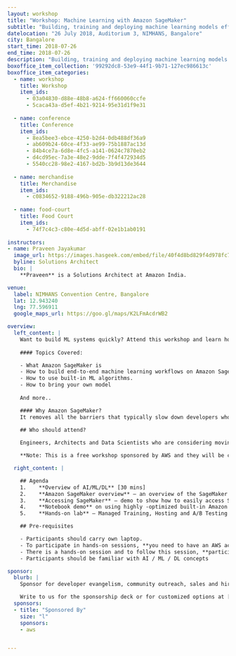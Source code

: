 ```yaml
---
layout: workshop
title: "Workshop: Machine Learning with Amazon SageMaker"
subtitle: "Building, training and deploying machine learning models efficiently and at scale"
datelocation: "26 July 2018, Auditorium 3, NIMHANS, Bangalore"
city: Bangalore
start_time: 2018-07-26
end_time: 2018-07-26
description: "Building, training and deploying machine learning models efficiently and at scale"
boxoffice_item_collection: '99292dc8-53e9-44f1-9b71-127ec986613c'
boxoffice_item_categories:
  - name: workshop
    title: Workshop
    item_ids:
      - 03a04830-d88e-48b8-a624-ff660060ccfe
      - 5caca43a-d5ef-4b21-9214-95e31d1f9e31
      
  - name: conference 
    title: Conference  
    item_ids:  
      - 8ea5bee3-ebce-4250-b2d4-0db488df36a9
      - ab609b24-60ce-4f33-ae99-75b1887ac13d
      - 84b4ce7a-6d8e-4fc5-a141-0624c7870eb2
      - d4cd95ec-7a3e-48e2-9dde-7f4f472934d5
      - 5540cc28-98e2-4167-bd2b-3b9d13de3644
 
  - name: merchandise  
    title: Merchandise 
    item_ids: 
      - c0834652-9188-496b-905e-db322212ac28
 
  - name: food-court 
    title: Food Court  
    item_ids: 
      - 74f7c4c3-c80e-4d5d-abff-02e1b1ab0191
      
instructors:
- name: Praveen Jayakumar
  image_url: https://images.hasgeek.com/embed/file/40f4d8bd829f4d978fc778379caf8320
  byline: Solutions Architect
  bio: |
    **Praveen** is a Solutions Architect at Amazon India.

venue:
  label: NIMHANS Convention Centre, Bangalore
  lat: 12.943240
  lng: 77.596911
  google_maps_url: https://goo.gl/maps/K2LFmAcdrWB2

overview:
  left_content: |
    Want to build ML systems quickly? Attend this workshop and learn how to build, train and deploy machine learning models efficiently and at scale.
    
    #### Topics Covered:

    - What Amazon SageMaker is
    - How to build end-to-end machine learning workflows on Amazon SageMaker
    - How to use built-in ML algorithms.
    - How to bring your own model
    
    And more..

    #### Why Amazon SageMaker?
    It removes all the barriers that typically slow down developers who want to use machine learning.
    
    ## Who should attend?

    Engineers, Architects and Data Scientists who are considering moving to SageMaker or integrating SageMaker to their existing ML workflow. 

    **Note: This is a free workshop sponsored by AWS and they will be collecting participants data for generating coupons. These credits are exclusively for hands-on labs. We will be emailing links to RSVP link to The Fifth Elephant 2018 attendees. We only have limited seats and seats will be offered on a first come first serve basis.**

  right_content: |

    ## Agenda
    1.    **Overview of AI/ML/DL** [30 mins]
    2.    **Amazon SageMaker overview** – an overview of the SageMaker service, best use cases, main features including AWS security concepts of IAM, VPC, KMS. [ 45 mins.]
    3.    **Accessing SageMaker** – demo to show how to easily access SageMaker service [Duration: 15 mins.]
    4.    **Notebook demo** on using highly -optimized built-in Amazon algorithms [Duration: 30 mins.]
    5.    **Hands-on lab** – Managed Training, Hosting and A/B Testing of Amazon built-in algorithm – Amazon linear learner algorithm / parallel training using SageMaker Estimators / SageMaker Python SDK [Duration: 60 mins.]

    ## Pre-requisites

    - Participants should carry own laptop.
    - To participate in hands-on sessions, **you need to have an AWS account**. If you don’t have, please create one. You will be required to share credit card details to validate your identity. Please do create an account now as it take sometimes few hours to validate. We will be giving every participant 100$ credit for this workshop. At the end of  the workshop, you should terminate all Sagemaker resources created for the workshop (notebook instance, inference endpoints etc.) and delete all workshop related data from S3 to avoid unnecessary AWS Billing.
    - There is a hands-on session and to follow this session, **participants should have an AWS Account with admin privileges in IAM and EC2 limit for p2.xlarge instances increased to 2 in AWS Region North Virginia (us-east-1)**. You can mention “to train Resnet model with Tensorflow on 2 p2.xlarge instances” as usecase in the form. Check out [this](https://docs.aws.amazon.com/AWSEC2/latest/UserGuide/ec2-resource-limits.html) doc to know more about how to increase EC2 limits. All participants will be provided AWS Credits for the workshop. It usually takes 24 hours to validate. So please do this asap.
    - Participants should be familiar with AI / ML / DL concepts

sponsor:
  blurb: |
    Sponsor for developer evangelism, community outreach, sales and hiring.

    Write to us for the sponsorship deck or for customized options at [info@hasgeek.com](mailto:info@hasgeek.com)
  sponsors:
  - title: "Sponsored By"
    size: "l"
    sponsors:
    - aws


---
```

